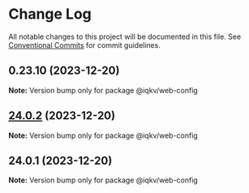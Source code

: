 # Change Log

All notable changes to this project will be documented in this file.
See [Conventional Commits](https://conventionalcommits.org) for commit guidelines.

## 0.23.10 (2023-12-20)

**Note:** Version bump only for package @iqkv/web-config





## [24.0.2](https://github.com/IQKV/web-config/compare/v24.0.1...v24.0.2) (2023-12-20)

**Note:** Version bump only for package @iqkv/web-config





## 24.0.1 (2023-12-20)

**Note:** Version bump only for package @iqkv/web-config
